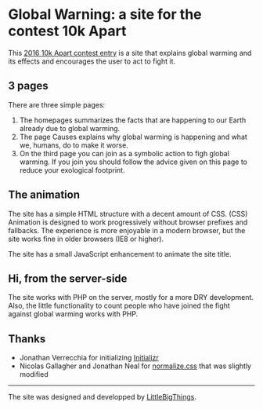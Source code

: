 # Global War**n**ing: a site for the contest 10k Apart

This [2016 10k Apart contest entry](https://a-k-apart.com/) is a site that explains global warming and its effects and encourages the user to act to fight it.

## 3 pages

There are three simple pages:
1. The homepages summarizes the facts that are happening to our Earth already due to global warming.
2. The page Causes explains why global warming is happening and what we, humans, do to make it worse.
3. On the third page you can join as a symbolic action to figh global warming. If you join you should follow the advice given on this page to reduce your exological footprint.

## The animation

The site has a simple HTML structure with a decent amount of CSS. (CSS) Animation is designed to work progressively without browser prefixes and fallbacks. The experience is more enjoyable in a modern browser, but the site works fine in older browsers (IE8 or higher).

The site has a small JavaScript enhancement to animate the site title.

## Hi, from the server-side

The site works with PHP on the server, mostly for a more DRY development. Also, the little functionality to count people who have joined the fight against global warming works with PHP.

## Thanks

- Jonathan Verrecchia for initializing [Initializr](http://www.initializr.com)
- Nicolas Gallagher and Jonathan Neal for [normalize.css](https://necolas.github.io/normalize.css/) that was slightly modified 

***

The site was designed and developped by [LittleBigThings](http://littlebigthings.be).